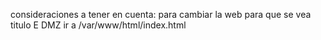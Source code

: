 consideraciones a tener en cuenta:
para cambiar la web para que se vea titulo E DMZ ir a /var/www/html/index.html